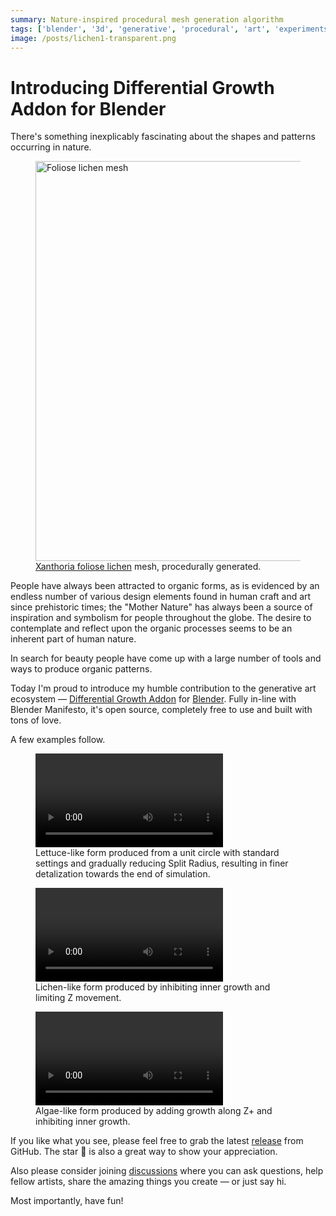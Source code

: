 ```yaml
---
summary: Nature-inspired procedural mesh generation algorithm
tags: ['blender', '3d', 'generative', 'procedural', 'art', 'experiments']
image: /posts/lichen1-transparent.png
---
```


# Introducing Differential Growth Addon for Blender

There's something inexplicably fascinating about the shapes and patterns occurring in nature.

<figure>
    <img src="/posts/lichen1-transparent.png"
        width="640"
        alt="Foliose lichen mesh"/>
    <figcaption>
        <a href="https://en.wikipedia.org/wiki/Xanthoria_parietina" target="_blank">Xanthoria foliose lichen</a>
        mesh, procedurally generated.
    </figcaption>
</figure>

People have always been attracted to organic forms, as is evidenced by an endless number of various design elements found in human craft and art since prehistoric times; the "Mother Nature" has always been a source of inspiration and symbolism for people throughout the globe. The desire to contemplate and reflect upon the organic processes seems to be an inherent part of human nature.

In search for beauty people have come up with a large number of tools and ways to produce organic patterns.

Today I'm proud to introduce my humble contribution to the generative art ecosystem — [Differential Growth Addon](https://github.com/inca/blender-differential-growth) for [Blender](https://www.blender.org/). Fully in-line with Blender Manifesto, it's open source, completely free to use and built with tons of love.

A few examples follow.

<figure>
    <video controls autoplay loop>
        <source src="/posts/dg-lettuce.mp4" type="video/mp4"/>
    </video>
    <figcaption>
    Lettuce-like form produced from a unit circle with standard settings and gradually reducing Split Radius, resulting in finer detalization towards the end of simulation.
    </figcaption>
</figure>

<figure>
    <video controls autoplay loop>
        <source src="/posts/dg-lichen.mp4" type="video/mp4"/>
    </video>
    <figcaption>
    Lichen-like form produced by inhibiting inner growth and limiting Z movement.
    </figcaption>
</figure>

<figure>
    <video controls autoplay loop>
        <source src="/posts/dg-algae.mp4" type="video/mp4"/>
    </video>
    <figcaption>
    Algae-like form produced by adding growth along Z+ and inhibiting inner growth.
    </figcaption>
</figure>

If you like what you see, please feel free to grab the latest [release](https://github.com/inca/blender-differential-growth/releases/latest) from GitHub. The star 🌟 is also a great way to show your appreciation.

Also please consider joining [discussions](https://github.com/inca/blender-differential-growth/discussions) where you can ask questions, help fellow artists, share the amazing things you create — or just say hi.

Most importantly, have fun!

